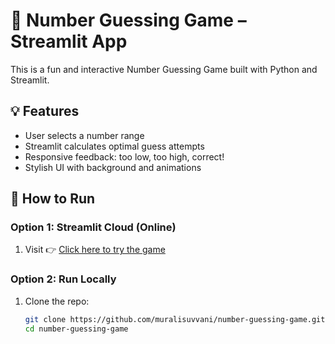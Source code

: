 # 🎯 Number Guessing Game – Streamlit App

This is a fun and interactive Number Guessing Game built with Python and Streamlit.

## 💡 Features
- User selects a number range
- Streamlit calculates optimal guess attempts
- Responsive feedback: too low, too high, correct!
- Stylish UI with background and animations

## 🚀 How to Run

### Option 1: Streamlit Cloud (Online)
1. Visit 👉 [Click here to try the game](https://number-guessing-game-app5fgubrhnxjqzyoptrhx.streamlit.app/)

### Option 2: Run Locally
1. Clone the repo:
   ```bash
   git clone https://github.com/muralisuvvani/number-guessing-game.git
   cd number-guessing-game
